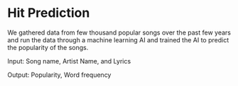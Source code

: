 # Hit Prediction

We gathered data from few thousand popular songs over the past few years and run the data through a machine learning AI and trained the AI to predict the popularity of the songs.

Input: Song name, Artist Name, and Lyrics

Output: Popularity, Word frequency